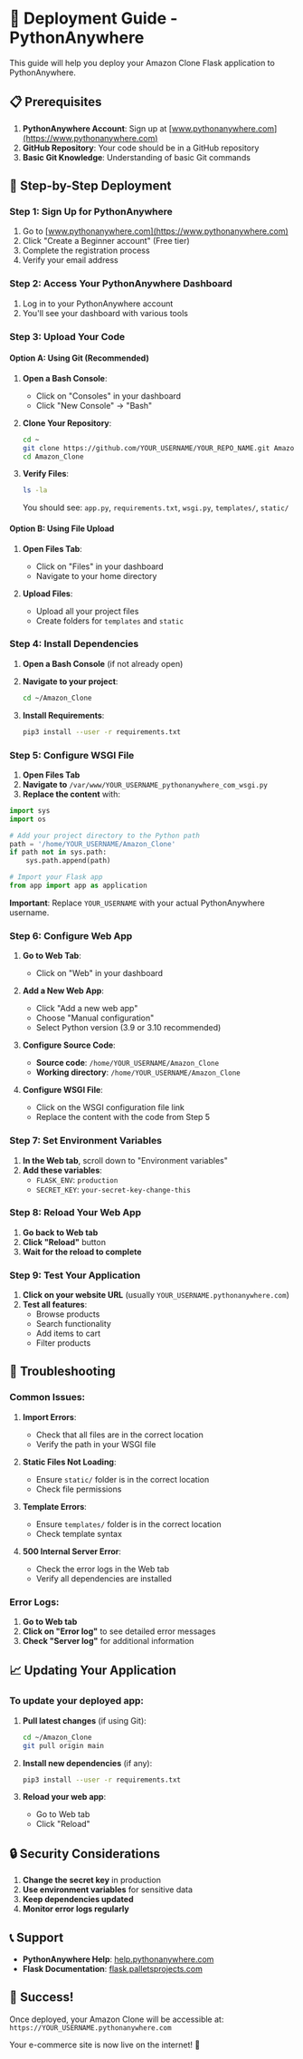 # 🚀 Deployment Guide - PythonAnywhere

This guide will help you deploy your Amazon Clone Flask application to PythonAnywhere.

## 📋 Prerequisites

1. **PythonAnywhere Account**: Sign up at [www.pythonanywhere.com](https://www.pythonanywhere.com)
2. **GitHub Repository**: Your code should be in a GitHub repository
3. **Basic Git Knowledge**: Understanding of basic Git commands

## 🎯 Step-by-Step Deployment

### Step 1: Sign Up for PythonAnywhere

1. Go to [www.pythonanywhere.com](https://www.pythonanywhere.com)
2. Click "Create a Beginner account" (Free tier)
3. Complete the registration process
4. Verify your email address

### Step 2: Access Your PythonAnywhere Dashboard

1. Log in to your PythonAnywhere account
2. You'll see your dashboard with various tools

### Step 3: Upload Your Code

#### Option A: Using Git (Recommended)

1. **Open a Bash Console**:
   - Click on "Consoles" in your dashboard
   - Click "New Console" → "Bash"

2. **Clone Your Repository**:
   ```bash
   cd ~
   git clone https://github.com/YOUR_USERNAME/YOUR_REPO_NAME.git Amazon_Clone
   cd Amazon_Clone
   ```

3. **Verify Files**:
   ```bash
   ls -la
   ```
   You should see: `app.py`, `requirements.txt`, `wsgi.py`, `templates/`, `static/`

#### Option B: Using File Upload

1. **Open Files Tab**:
   - Click on "Files" in your dashboard
   - Navigate to your home directory

2. **Upload Files**:
   - Upload all your project files
   - Create folders for `templates` and `static`

### Step 4: Install Dependencies

1. **Open a Bash Console** (if not already open)
2. **Navigate to your project**:
   ```bash
   cd ~/Amazon_Clone
   ```

3. **Install Requirements**:
   ```bash
   pip3 install --user -r requirements.txt
   ```

### Step 5: Configure WSGI File

1. **Open Files Tab**
2. **Navigate to** `/var/www/YOUR_USERNAME_pythonanywhere_com_wsgi.py`
3. **Replace the content** with:

```python
import sys
import os

# Add your project directory to the Python path
path = '/home/YOUR_USERNAME/Amazon_Clone'
if path not in sys.path:
    sys.path.append(path)

# Import your Flask app
from app import app as application
```

**Important**: Replace `YOUR_USERNAME` with your actual PythonAnywhere username.

### Step 6: Configure Web App

1. **Go to Web Tab**:
   - Click on "Web" in your dashboard

2. **Add a New Web App**:
   - Click "Add a new web app"
   - Choose "Manual configuration"
   - Select Python version (3.9 or 3.10 recommended)

3. **Configure Source Code**:
   - **Source code**: `/home/YOUR_USERNAME/Amazon_Clone`
   - **Working directory**: `/home/YOUR_USERNAME/Amazon_Clone`

4. **Configure WSGI File**:
   - Click on the WSGI configuration file link
   - Replace the content with the code from Step 5

### Step 7: Set Environment Variables

1. **In the Web tab**, scroll down to "Environment variables"
2. **Add these variables**:
   - `FLASK_ENV`: `production`
   - `SECRET_KEY`: `your-secret-key-change-this`

### Step 8: Reload Your Web App

1. **Go back to Web tab**
2. **Click "Reload"** button
3. **Wait for the reload to complete**

### Step 9: Test Your Application

1. **Click on your website URL** (usually `YOUR_USERNAME.pythonanywhere.com`)
2. **Test all features**:
   - Browse products
   - Search functionality
   - Add items to cart
   - Filter products

## 🔧 Troubleshooting

### Common Issues:

1. **Import Errors**:
   - Check that all files are in the correct location
   - Verify the path in your WSGI file

2. **Static Files Not Loading**:
   - Ensure `static/` folder is in the correct location
   - Check file permissions

3. **Template Errors**:
   - Ensure `templates/` folder is in the correct location
   - Check template syntax

4. **500 Internal Server Error**:
   - Check the error logs in the Web tab
   - Verify all dependencies are installed

### Error Logs:

1. **Go to Web tab**
2. **Click on "Error log"** to see detailed error messages
3. **Check "Server log"** for additional information

## 📈 Updating Your Application

### To update your deployed app:

1. **Pull latest changes** (if using Git):
   ```bash
   cd ~/Amazon_Clone
   git pull origin main
   ```

2. **Install new dependencies** (if any):
   ```bash
   pip3 install --user -r requirements.txt
   ```

3. **Reload your web app**:
   - Go to Web tab
   - Click "Reload"

## 🔒 Security Considerations

1. **Change the secret key** in production
2. **Use environment variables** for sensitive data
3. **Keep dependencies updated**
4. **Monitor error logs regularly**

## 📞 Support

- **PythonAnywhere Help**: [help.pythonanywhere.com](https://help.pythonanywhere.com)
- **Flask Documentation**: [flask.palletsprojects.com](https://flask.palletsprojects.com)

## 🎉 Success!

Once deployed, your Amazon Clone will be accessible at:
`https://YOUR_USERNAME.pythonanywhere.com`

Your e-commerce site is now live on the internet! 🚀
